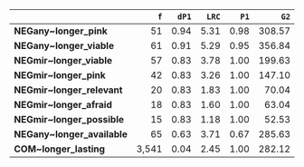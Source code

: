 |                             |   `f` |   `dP1` |   `LRC` |   `P1` |   `G2` |   `f2` |   `exp_f` |   `unexp_f` |   `unexp_r` |   `adj_total` |
|:----------------------------|------:|--------:|--------:|-------:|-------:|-------:|----------:|------------:|------------:|--------------:|
| **NEGany~longer_pink**      |    51 |    0.94 |    5.31 |   0.98 | 308.57 |     52 |      2.29 |       48.71 |        0.96 |         7,089 |
| **NEGany~longer_viable**    |    61 |    0.91 |    5.29 |   0.95 | 356.84 |     64 |      2.82 |       58.18 |        0.95 |        32,749 |
| **NEGmir~longer_viable**    |    57 |    0.83 |    3.78 |   1.00 | 199.63 |     57 |      9.89 |       47.11 |        0.83 |           471 |
| **NEGmir~longer_pink**      |    42 |    0.83 |    3.26 |   1.00 | 147.10 |     42 |      7.29 |       34.71 |        0.83 |           241 |
| **NEGmir~longer_relevant**  |    20 |    0.83 |    1.83 |   1.00 |  70.04 |     20 |      3.47 |       16.53 |        0.83 |         3,165 |
| **NEGmir~longer_afraid**    |    18 |    0.83 |    1.60 |   1.00 |  63.04 |     18 |      3.12 |       14.88 |        0.83 |         2,347 |
| **NEGmir~longer_possible**  |    15 |    0.83 |    1.18 |   1.00 |  52.53 |     15 |      2.60 |       12.40 |        0.83 |         3,028 |
| **NEGany~longer_available** |    65 |    0.63 |    3.71 |   0.67 | 285.63 |     97 |      4.28 |       60.72 |        0.93 |       639,462 |
| **COM~longer_lasting**      | 3,541 |    0.04 |    2.45 |   1.00 | 282.12 |  3,545 |  3,388.66 |      152.34 |        0.04 |        21,954 |